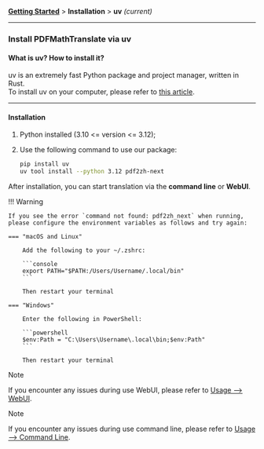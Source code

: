 <!-- CHUNK ID: chunk_23005398  CHUNK TYPE: paragraph START_LINE:1 -->
[**Getting Started**](./getting-started.md) > **Installation** > **uv** _(current)_

<!-- CHUNK ID: h_rule_cde15d64  CHUNK TYPE: h_rule START_LINE:3 -->
---

<!-- CHUNK ID: chunk_D43EE31C  CHUNK TYPE: header START_LINE:5 -->
### Install PDFMathTranslate via uv

<!-- CHUNK ID: chunk_1BF9C99B  CHUNK TYPE: header START_LINE:7 -->
#### What is uv? How to install it?

<!-- CHUNK ID: chunk_8963BEA0  CHUNK TYPE: paragraph START_LINE:9 -->
uv is an extremely fast Python package and project manager, written in Rust.
<br>
To install uv on your computer, please refer to [this article](https://docs.astral.sh/uv/getting-started/installation/).

<!-- CHUNK ID: h_rule_8a64bc4f  CHUNK TYPE: h_rule START_LINE:13 -->
---

<!-- CHUNK ID: chunk_6EBC627B  CHUNK TYPE: header START_LINE:15 -->
#### Installation

<!-- CHUNK ID: chunk_05BD0E93  CHUNK TYPE: list START_LINE:17 -->
1. Python installed (3.10 <= version <= 3.12);

2. Use the following command to use our package:

    ```bash
    pip install uv
    uv tool install --python 3.12 pdf2zh-next
    ```

<!-- CHUNK ID: chunk_74F9EC5E  CHUNK TYPE: paragraph START_LINE:26 -->
After installation, you can start translation via the **command line** or **WebUI**.

<!-- CHUNK ID: chunk_747DC3A8  CHUNK TYPE: callout_mkdocs START_LINE:28 -->
!!! Warning

    If you see the error `command not found: pdf2zh_next` when running, please configure the environment variables as follows and try again:

    === "macOS and Linux"

        Add the following to your ~/.zshrc:

        ```console
        export PATH="$PATH:/Users/Username/.local/bin"
        ```

        Then restart your terminal

    === "Windows"

        Enter the following in PowerShell:

        ```powershell
        $env:Path = "C:\Users\Username\.local\bin;$env:Path"
        ```

        Then restart your terminal

<!-- CHUNK ID: chunk_C86DFF6A  CHUNK TYPE: blockquote START_LINE:52 -->
> [!NOTE]
> If you encounter any issues during use WebUI, please refer to [Usage --> WebUI](./USAGE_webui.md).

> [!NOTE]
> If you encounter any issues during use command line, please refer to [Usage --> Command Line](./USAGE_commandline.md).
